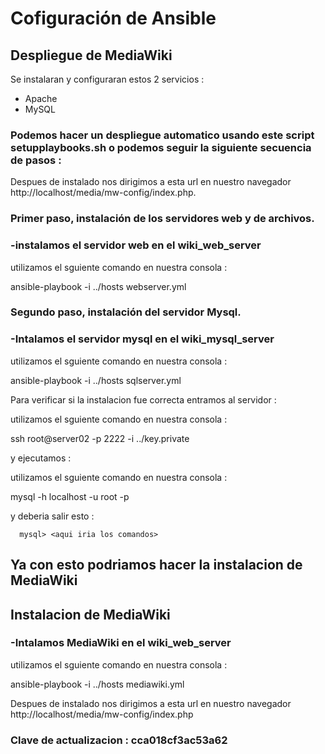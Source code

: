# Cofiguración de Ansible

## Despliegue de MediaWiki

Se instalaran  y configuraran estos  2 servicios : 
<ul>
  <li>Apache</li>
  <li>MySQL</li>
  
</ul>


<h3>Podemos hacer un despliegue automatico usando este script setupplaybooks.sh o podemos seguir la siguiente secuencia de pasos : </h3>
Despues de instalado nos dirigimos a esta url en nuestro navegador http://localhost/media/mw-config/index.php.


<h3>Primer paso, instalación de los servidores web y de archivos.</h3>


### -instalamos el servidor web en el wiki_web_server

utilizamos el sguiente comando en nuestra consola : 

ansible-playbook -i ../hosts webserver.yml

<h3>Segundo paso, instalación del servidor Mysql.</h3>

### -Intalamos el servidor mysql en el wiki_mysql_server

utilizamos el sguiente comando en nuestra consola : 

ansible-playbook -i ../hosts sqlserver.yml

Para verificar si la instalacion fue correcta entramos al servidor : 

utilizamos el sguiente comando en nuestra consola : 

ssh root@server02 -p 2222 -i ../key.private

y ejecutamos : 

utilizamos el sguiente comando en nuestra consola : 

mysql -h localhost -u root -p

y deberia salir esto :

      mysql> <aqui iria los comandos>


<h2>Ya con esto podriamos hacer la instalacion de MediaWiki</h2>


<h2>Instalacion de MediaWiki</h2>

### -Intalamos MediaWiki en el wiki_web_server

utilizamos el sguiente comando en nuestra consola : 

ansible-playbook -i ../hosts mediawiki.yml

Despues de instalado nos dirigimos a esta url en nuestro navegador http://localhost/media/mw-config/index.php

<h3>Clave de actualizacion : cca018cf3ac53a62</h3>



